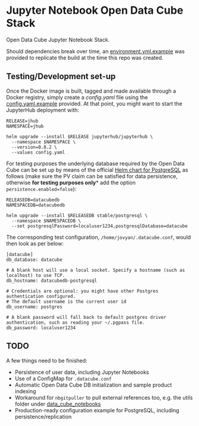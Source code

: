 # Jupyter Notebook Open Data Cube Stack

Open Data Cube Jupyter Notebook Stack.

Should dependencies break over time, an [environment.yml.example](environment.yml.example) was provided to replicate the build at the time this repo was created.

## Testing/Development set-up
Once the Docker image is built, tagged and made available through a Docker registry, simply create a *config.yaml* file using the [config.yaml.example](config.yaml.example) provided. At that point, you might want to start the JupyterHub deployment with:

```
RELEASE=jhub
NAMESPACE=jhub

helm upgrade --install $RELEASE jupyterhub/jupyterhub \
  --namespace $NAMESPACE \
  --version=0.8.2 \
  --values config.yaml
```

For testing purposes the underlying database required by the Open Data Cube can be set up by means of the official [Helm chart for PostgreSQL](https://github.com/helm/charts/tree/master/stable/postgresql) as follows (make sure the PV claim can be satisfied for data persistence, otherwise **for testing purposes only*** add the option `persistence.enabled=false`):

```
RELEASEDB=datacubedb
NAMESPACEDB=datacubedb

helm upgrade --install $RELEASEDB stable/postgresql \
  --namespace $NAMESPACEDB \
  --set postgresqlPassword=localuser1234,postgresqlDatabase=datacube
```

The corresponding test configuration, `/home/jovyan/.datacube.conf`, would then look as per below:

```
[datacube]
db_database: datacube

# A blank host will use a local socket. Specify a hostname (such as localhost) to use TCP.
db_hostname: datacubedb-postgresql

# Credentials are optional: you might have other Postgres authentication configured.
# The default username is the current user id
db_username: postgres

# A blank password will fall back to default postgres driver authentication, such as reading your ~/.pgpass file.
db_password: localuser1234
```

## TODO
A few things need to be finished:
- Persistence of user data, including Jupyter Notebooks
- Use of a ConfigMap for `.datacube.conf`
- Automatic Open Data Cube DB initialization and sample product indexing
- Workaround for `nbgitpuller` to pull external references too, e.g. the utils folder under [data_cube_notebooks](https://github.com/ceos-seo/data_cube_notebooks)
- Production-ready configuration example for PostgreSQL, including persistence/replication
